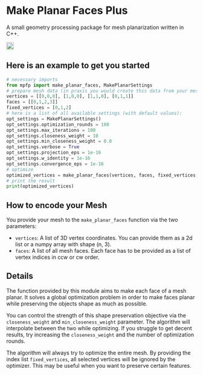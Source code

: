 # Make Planar Faces Plus
A small geometry processing package for mesh planarization written in C++.

<a href="https://github.com/patr-schm/TinyAD"><img src="https://img.shields.io/badge/Powered%20by-TinyAD-blue" alt="Badge referencing TinyAD." style="height:20px"/></a>

## Here is an example to get you started

```python
# necessary imports 
from mpfp import make_planar_faces, MakePlanarSettings
# prepare mesh data (in praxis you would create this data from your mesh)
vertices = [[0,0,0], [1,0,0], [1,1,0], [0,1,1]]
faces = [[0,1,2,3]]
fixed_vertices = [0,1,2]
# here is a list of all available settings (with default values):
opt_settings = MakePlanarSettings()
opt_settings.optimization_rounds = 100
opt_settings.max_iterations = 100
opt_settings.closeness_weight = 10
opt_settings.min_closeness_weight = 0.0
opt_settings.verbose = True
opt_settings.projection_eps = 1e-16
opt_settings.w_identity = 1e-16
opt_settings.convergence_eps = 1e-16
# optimize
optimized_vertices = make_planar_faces(vertices, faces, fixed_vertices, opt_settings)
# print the result
print(optimized_vertices)
```

## How to encode your Mesh
You provide your mesh to the `make_planar_faces` function via the two parameters:

- `vertices`: A list of 3D vertex coordinates. You can provide them as a 2d list or a numpy array with shape (n, 3).
- `faces`: A list of all mesh faces. Each face has to be provided as a list of vertex indices in ccw or cw order.

## Details
The function provided by this module aims to make each face of a mesh planar. It solves a global optimization problem in order to make faces planar while preserving the objects shape as much as possible.

You can control the strength of this shape preservation objective via the `closeness_weight` and `min_closeness_weight` parameter. The algorithm will interpolate between the two while optimizing. If you struggle to get decent results, try increasing the `closeness_weight` and the number of optimization rounds.

The algorithm will always try to optimize the entire mesh. By providing the index list `fixed_vertices`, all selected vertices will be ignored by the optimizer. This may be useful when you want to preserve certain features.
